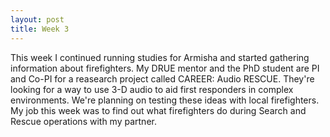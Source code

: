 ```yaml
---
layout: post
title: Week 3
---
```

This week I continued running studies for Armisha and started gathering information about firefighters. My DRUE mentor and the PhD student are PI and Co-PI for a reasearch project called CAREER: Audio RESCUE. They're looking for a way to use 3-D audio to aid first responders in complex environments. We're planning on testing these ideas with local firefighters. My job this week was to find out what firefighters do during Search and Rescue operations with my partner. 
